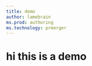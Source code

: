 ```yaml
---
title: demo
author: lamebrain
ms.prod: authoring
ms.technology: prmerger
---
```


# hi this is a demo
